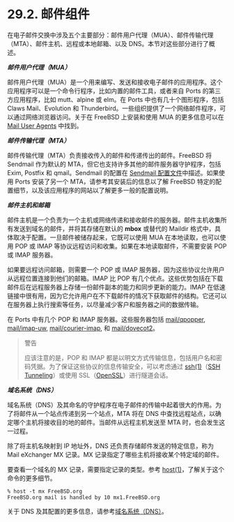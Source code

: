 # 29.2. 邮件组件

在电子邮件交换中涉及五个主要部分：邮件用户代理（MUA）、邮件传输代理（MTA）、邮件主机、远程或本地邮箱、以及 DNS。本节对这些部分进行了概述。

***邮件用户代理（MUA）***

邮件用户代理（MUA）是一个用来编写、发送和接收电子邮件的应用程序。这个应用程序可以是一个命令行程序，比如内置的邮件工具，或者来自 Ports 的第三方应用程序，比如 mutt、alpine 或 elm。在 Ports 中也有几十个图形程序，包括 Claws Mail、Evolution 和 Thunderbird。一些组织提供了一个网络邮件程序，可以通过网络浏览器访问。关于在 FreeBSD 上安装和使用 MUA 的更多信息可以在 [Mail User Agents](https://docs.freebsd.org/en/books/handbook/mail/#mail-agents) 中找到。

***邮件传输代理（MTA）***

邮件传输代理（MTA）负责接收传入的邮件和传递传出的邮件。FreeBSD 将 Sendmail 作为默认的 MTA，但它也支持许多其他的邮件服务器守护程序，包括 Exim, Postfix 和 qmail。Sendmail 的配置在 [Sendmail 配置文件](https://docs.freebsd.org/en/books/handbook/mail/#sendmail)中描述。如果使用 Ports 安装了另一个 MTA，请参考其安装后的信息以了解 FreeBSD 特定的配置细节，以及该应用程序的网站以了解更多一般的配置说明。

***邮件主机和邮箱***

邮件主机是一个负责为一个主机或网络传递和接收邮件的服务器。邮件主机收集所有发送到域名的邮件，并将其存储在默认的 **mbox** 或替代的 Maildir 格式中，具体取决于配置。一旦邮件被储存起来，它既可以使用 MUA 在本地读取，也可以使用 POP 或 IMAP 等协议远程访问和收集。如果在本地读取邮件，不需要安装 POP 或 IMAP 服务器。

如果要远程访问邮箱，则需要一个 POP 或 IMAP 服务器，因为这些协议允许用户从远程位置连接到他们的邮箱。IMAP 比 POP 有几个优点。这些优势包括在下载邮件后在远程服务器上存储一份邮件副本的能力和同步更新的能力。IMAP 在低速链接中很有用，因为它允许用户在不下载邮件的情况下获取邮件的结构。它还可以在服务器上执行搜索等任务，以尽量减少客户和服务器之间的数据传输。

在 Ports 中有几个 POP 和 IMAP 服务器。这些服务器包括 [mail/qpopper](https://cgit.freebsd.org/ports/tree/mail/qpopper/pkg-descr), [mail/imap-uw](https://cgit.freebsd.org/ports/tree/mail/imap-uw/pkg-descr), [mail/courier-imap](https://cgit.freebsd.org/ports/tree/mail/courier-imap/pkg-descr), 和 [mail/dovecot2](https://cgit.freebsd.org/ports/tree/mail/dovecot2/pkg-descr)。

>警告
>
>应该注意的是，POP 和 IMAP 都是以明文方式传输信息，包括用户名和密码凭据。为了保证这些协议的信息传输安全，可以考虑通过 [ssh(1)](https://www.freebsd.org/cgi/man.cgi?query=ssh&sektion=1&format=html)（[SSH Tunneling](https://docs.freebsd.org/en/books/handbook/security/index.html#security-ssh-tunneling)）或使用 SSL（[OpenSSL](https://docs.freebsd.org/en/books/handbook/security/index.html#openssl)）进行隧道会话。

***域名系统（DNS）***

域名系统（DNS）及其命名的守护程序在电子邮件的传输中起着很大的作用。为了将邮件从一个站点传递到另一个站点，MTA 将在 DNS 中查找远程站点，以确定哪个主机将接收目的地的邮件。当邮件从远程主机发送至 MTA 时，也会发生这一过程。

除了将主机名映射到 IP 地址外，DNS 还负责存储邮件发送的特定信息，称为 Mail eXchanger MX 记录。MX 记录指定了哪些主机将接收某个特定域的邮件。

要查看一个域名的 MX 记录，需要指定记录的类型。参考 [host(1)](https://www.freebsd.org/cgi/man.cgi?query=host&sektion=1&format=html)，了解关于这个命令的更多细节。

```
% host -t mx FreeBSD.org
FreeBSD.org mail is handled by 10 mx1.FreeBSD.org
```

关于 DNS 及其配置的更多信息，请参考[域名系统（DNS）](https://docs.freebsd.org/en/books/handbook/network-servers/index.html#network-dns)。

